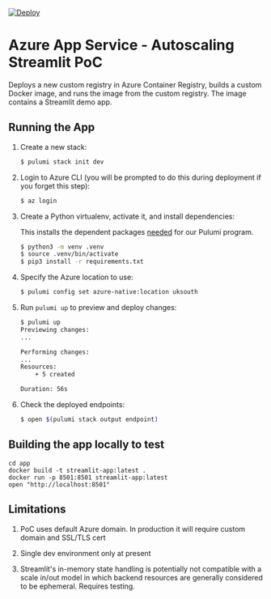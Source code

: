 [![Deploy](https://get.pulumi.com/new/button.svg)](https://app.pulumi.com/new?template=https://github.com/pulumi/examples/blob/master/azure-py-appservice-docker/README.md)

# Azure App Service - Autoscaling Streamlit PoC

Deploys a new custom registry in Azure Container Registry, builds a custom Docker image, and runs the image from the custom registry. The image contains a Streamlit demo app.

## Running the App

1. Create a new stack:

    ```bash
    $ pulumi stack init dev
    ```

1. Login to Azure CLI (you will be prompted to do this during deployment if you forget this step):

    ```bash
    $ az login
    ```
   
1. Create a Python virtualenv, activate it, and install dependencies:

   This installs the dependent packages [needed](https://www.pulumi.com/docs/intro/concepts/how-pulumi-works/) for our Pulumi program.

    ```bash
    $ python3 -m venv .venv
    $ source .venv/bin/activate
    $ pip3 install -r requirements.txt
    ```

1. Specify the Azure location to use:

    ```bash
    $ pulumi config set azure-native:location uksouth
    ```

1. Run `pulumi up` to preview and deploy changes:

    ```bash
    $ pulumi up
    Previewing changes:
    ...

    Performing changes:
    ...
    Resources:
        + 5 created

    Duration: 56s
    ```

1. Check the deployed endpoints:

    ```bash
    $ open $(pulumi stack output endpoint)

    ```

## Building the app locally to test

```
cd app
docker build -t streamlit-app:latest .
docker run -p 8501:8501 streamlit-app:latest
open "http://localhost:8501"
```

## Limitations
1.  PoC uses default Azure domain. In production it will require custom domain and SSL/TLS cert

2.  Single dev environment only at present

3.  Streamlit's in-memory state handling is potentially not compatible with a scale in/out model in which backend resources are generally considered to be ephemeral. Requires testing.
